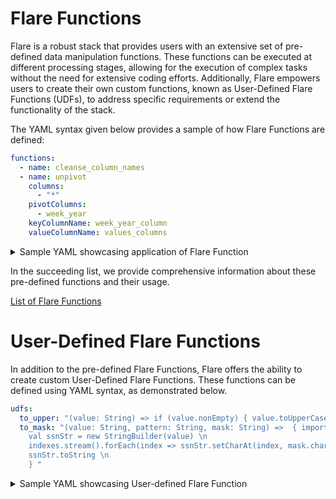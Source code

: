 # Flare Functions

Flare is a robust stack that provides users with an extensive set of pre-defined data manipulation functions. These functions can be executed at different processing stages, allowing for the execution of complex tasks without the need for extensive coding efforts. Additionally, Flare empowers users to create their own custom functions, known as User-Defined Flare Functions (UDFs), to address specific requirements or extend the functionality of the stack. 

The YAML syntax given below provides a sample of how Flare Functions are defined:

```yaml
functions: 
  - name: cleanse_column_names
  - name: unpivot 
    columns: 
      - "*" 
    pivotColumns:
      - week_year
    keyColumnName: week_year_column 
    valueColumnName: values_columns
```

<details>
<summary>Sample YAML showcasing application of Flare Function</summary>

```yaml
version: v1
name: wf-sample
type: workflow
workflow:
  dag:
    - name: sample
      spec:
        stack: flare:3.0
        flare:
          driver:    
            coreLimit: 12000m
            cores: 2
            memory: 12000m
          executor:
            coreLimit: 12000m
            cores: 4
            instances: 3
            memory: 22000m        
          job:
            inputs:
              - name: input 
                dataset: dataos://thirdparty01:analytics/survey_unpivot/unpivot_data.csv
                format: csv

            logLevel: INFO
            outputs:
              - name: clustered_records
                dataset: dataos://icebase:sample/unpivot_data_02?acl=rw
                format: Iceberg
                description: unpivotdata
                options:
                  saveMode: overwrite
                  sort:
                    mode: global
                    columns:
                      - name: week_year_column
                        order: desc
                  iceberg:
                    properties:
                      write.format.default: parquet
                      write.metadata.compression-codec: gzip
                    partitionSpec:
                      - type: bucket # hour, day, month, year, identity, bucket
                        column: week_year_column
                        numBuckets: 2
                title: unpivot data

            steps:
                - sequence:
                    - name: select_all_column
                      sql: Select * from input
# Flare Functions 
                      functions: 
                        - name: cleanse_column_names
                        - name: unpivot 
                          columns: 
                            - "*" 
                          pivotColumns:
                            - week_year
                          keyColumnName: week_year_column 
                          valueColumnName: values_columns
                    - name: clustered_records
                      sql: SELECT * FROM select_all_column CLUSTER BY week_year_column

          sparkConf:
            - spark.sql.extensions: org.apache.iceberg.spark.extensions.IcebergSparkSessionExtensions
```
</details>

In the succeeding list, we provide comprehensive information about these pre-defined functions and their usage.

[List of Flare Functions](/resources/stacks/flare/functions/list/)

# User-Defined Flare Functions

In addition to the pre-defined Flare Functions, Flare offers the ability to create custom User-Defined Flare Functions. These functions can be defined using YAML syntax, as demonstrated below.

```yaml
udfs:
  to_upper: "(value: String) => if (value.nonEmpty) { value.toUpperCase() } else { \"\" }"
  to_mask: "(value: String, pattern: String, mask: String) =>  { import io.dataos.flare.functions.utils.Utils \n val indexes = Utils.findCharIndex(pattern, mask) \n
    val ssnStr = new StringBuilder(value) \n
    indexes.stream().forEach(index => ssnStr.setCharAt(index, mask.charAt(0))) \n
    ssnStr.toString \n
    } "
```

<details><summary>Sample YAML showcasing User-defined Flare Function</summary>

```yaml
version: v1
name: cnt-city-udf-ingestion-001
type: workflow
tags:
- Connect
- City
description: The job ingests city data from dropzone into raw zone
workflow:
  title: Connect City
  dag:
  - name: city-ingestion-udf-01
    title: City Dimension Ingester
    description: The job ingests city data from dropzone into raw zone
    spec:
      tags:
      - Connect
      - City
      stack: flare:3.0
      compute: runnable-default
      flare:
        job:
          explain: true
          inputs:
           - name: cities
             dataset: dataos://icebase:retail/city
             format: Iceberg
# User Defined Flare Functions
          udfs:
            to_upper: "(value: String) => if (value.nonEmpty) { value.toUpperCase() } else { \"\" }"
            to_mask: "(value: String, pattern: String, mask: String) =>  { import io.dataos.flare.functions.utils.Utils \n val indexes = Utils.findCharIndex(pattern, mask) \n
              val ssnStr = new StringBuilder(value) \n
              indexes.stream().forEach(index => ssnStr.setCharAt(index, mask.charAt(0))) \n
              ssnStr.toString \n
              } "

          logLevel: INFO
          outputs:
            - name: out001
              depot: dataos://icebase:retailsample?acl=rw
          steps:
          - sink:
              - sequenceName: finalDf
                datasetName: udf_cities_01
                outputName: out001
                outputType: Iceberg
                description: City data ingested from external csv
                outputOptions:
                  saveMode: overwrite
                  iceberg:
                    properties:
                      write.format.default: parquet
                      write.metadata.compression-codec: gzip
                  partitionSpec:
                    - type: identity
                      column: version

            sequence:
              - name: finalDf
                sql: SELECT *, to_upper(city_name) as city_name_upper, to_mask(city_id, 'xx###', 'X') as mask_city_id FROM cities
```
</details>
